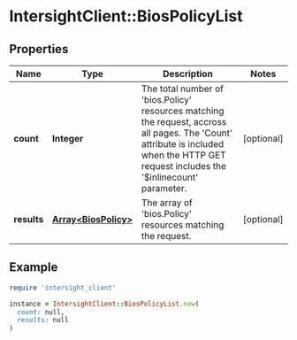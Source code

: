 # IntersightClient::BiosPolicyList

## Properties

| Name | Type | Description | Notes |
| ---- | ---- | ----------- | ----- |
| **count** | **Integer** | The total number of &#39;bios.Policy&#39; resources matching the request, accross all pages. The &#39;Count&#39; attribute is included when the HTTP GET request includes the &#39;$inlinecount&#39; parameter. | [optional] |
| **results** | [**Array&lt;BiosPolicy&gt;**](BiosPolicy.md) | The array of &#39;bios.Policy&#39; resources matching the request. | [optional] |

## Example

```ruby
require 'intersight_client'

instance = IntersightClient::BiosPolicyList.new(
  count: null,
  results: null
)
```

